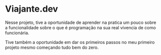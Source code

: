 # Viajante.dev

Nesse projeto, tive a oportunidade de aprender na pratica um pouco sobre a funcionalidade sobre o que é programação na sua real vivencia de como funcionária.

Tive também a oportunidade em dar os primeiros passos no meu primeiro projeto mesmo começando tudo bem do zero. 
